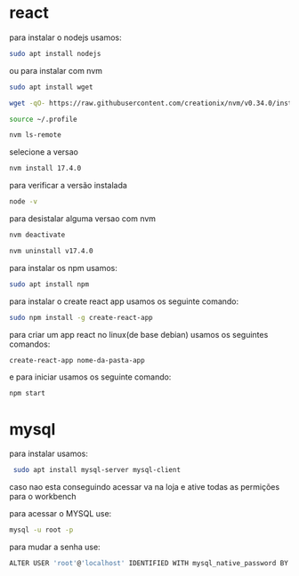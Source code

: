 # react 
 para instalar o nodejs usamos:
```` sh
sudo apt install nodejs
````
 ou para instalar com nvm 
 ```` sh
 sudo apt install wget
 ````
  
 ```` sh
 wget -qO- https://raw.githubusercontent.com/creationix/nvm/v0.34.0/install.sh | bash
 ````
 ```` sh
source ~/.profile
 ````
 
 ````sh
 nvm ls-remote
 ````
 selecione a versao
  ````sh
 nvm install 17.4.0
 ````
 para verificar a versão instalada
  ````sh
 node -v
 ````
 
 para desistalar alguma versao com nvm
  ````sh
nvm deactivate
````
 
  ````sh
 nvm uninstall v17.4.0
 ```` 
 
 para instalar os npm usamos:
```` sh
sudo apt install npm
````
 para instalar o create react app usamos os seguinte comando:
```` sh
sudo npm install -g create-react-app

````

 para criar um app react no linux(de base debian) usamos os seguintes comandos:
```` sh
create-react-app nome-da-pasta-app
````
 e para iniciar usamos os seguinte comando: 
```` sh
npm start
````
# mysql
 para instalar usamos:
 ```` sh
  sudo apt install mysql-server mysql-client
 ```` 
 caso nao esta conseguindo acessar va na loja e ative todas as permições para o workbench 
 
 para acessar o MYSQL use:
 ```` sh
 mysql -u root -p
 ````
 para mudar a senha use:
 
 ```` sh
 ALTER USER 'root'@'localhost' IDENTIFIED WITH mysql_native_password BY 'sua senha DO MYSQL aqui';
 ````

